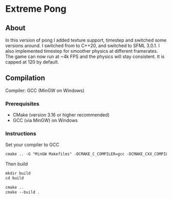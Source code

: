 # Extreme Pong

## About

In this version of pong I added texture support, timestep and switched some versions around. 
I switched from to C++20, and switched to SFML 3.0.1. 
I also implemented timestep for smoother physics at different framerates. The game can now run at ~4k FPS
and the physics will stay consistent. It is capped at 120 by default. 

## Compilation

Compiler: GCC (MinGW on Windows)

### Prerequisites

- CMake (version 3.16 or higher recommended)
- GCC (via MinGW) on Windows


### Instructions

Set your compiler to GCC

```ps
cmake .. -G "MinGW Makefiles" -DCMAKE_C_COMPILER=gcc -DCMAKE_CXX_COMPILER=g++
```

Then build

``` ps
mkdir build
cd build

cmake ..
cmake --build .
```
